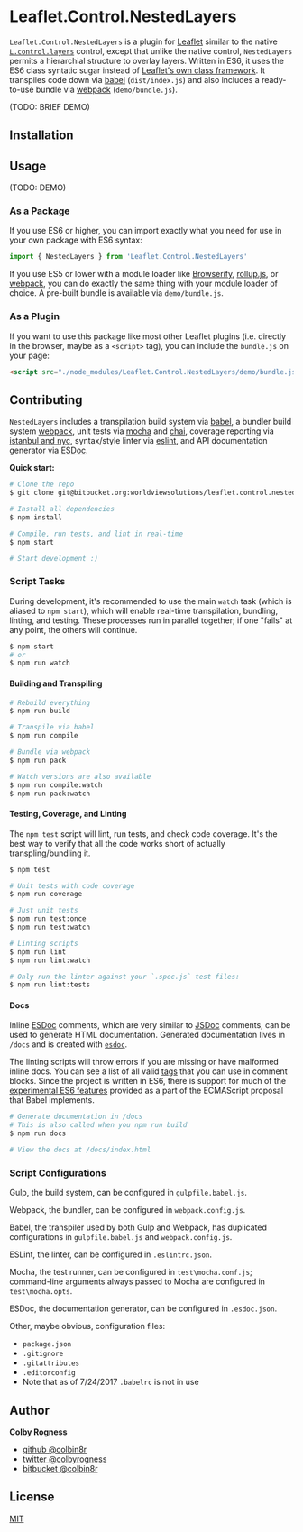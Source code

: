 # Leaflet.Control.NestedLayers

`Leaflet.Control.NestedLayers` is a plugin for [Leaflet](http://leafletjs.com/) similar to the native [`L.control.layers`](http://leafletjs.com/reference-1.0.3.html#control-layers) control, except that unlike the native control, `NestedLayers` permits a hierarchial structure to overlay layers. Written in ES6, it uses the ES6 class syntatic sugar instead of [Leaflet's own class framework](http://leafletjs.com/reference-1.0.3.html#class). It transpiles code down via [babel](https://babeljs.io/) (`dist/index.js`) and also includes a ready-to-use bundle via [webpack](https://webpack.github.io/) (`demo/bundle.js`).

(TODO: BRIEF DEMO)

## Installation

## Usage

(TODO: DEMO)

### As a Package
If you use ES6 or higher, you can import exactly what you need for use in your own package with ES6 syntax:

```js
import { NestedLayers } from 'Leaflet.Control.NestedLayers'
```

If you use ES5 or lower with a module loader like [Browserify](http://browserify.org/), [rollup.js](https://rollupjs.org/), or [webpack](https://webpack.github.io/), you can do exactly the same thing with your module loader of choice. A pre-built bundle is available via `demo/bundle.js`.

### As a Plugin

If you want to use this package like most other Leaflet plugins (i.e. directly in the browser, maybe as a `<script>` tag), you can include the `bundle.js` on your page:

```html
<script src="./node_modules/Leaflet.Control.NestedLayers/demo/bundle.js"></script>
```

## Contributing

`NestedLayers` includes a transpilation build system via [babel](https://babeljs.io/), a bundler build system [webpack](https://webpack.github.io/), unit tests via [mocha](https://mochajs.org/) and [chai](http://chaijs.com/), coverage reporting via [istanbul and nyc](https://istanbul.js.org/), syntax/style linter via [eslint](http://eslint.org/), and API documentation generator via [ESDoc](https://esdoc.org/).

**Quick start:**

```sh
# Clone the repo
$ git clone git@bitbucket.org:worldviewsolutions/leaflet.control.nestedlayers.git

# Install all dependencies
$ npm install

# Compile, run tests, and lint in real-time
$ npm start

# Start development :)
```

### Script Tasks

During development, it's recommended to use the main `watch` task (which is aliased to `npm start`), which will enable real-time transpilation, bundling, linting, and testing. These processes run in parallel together; if one "fails" at any point, the others will continue.

```sh
$ npm start
# or
$ npm run watch
```


#### Building and Transpiling

```sh
# Rebuild everything
$ npm run build

# Transpile via babel
$ npm run compile

# Bundle via webpack
$ npm run pack

# Watch versions are also available
$ npm run compile:watch
$ npm run pack:watch
```

#### Testing, Coverage, and Linting

The `npm test` script will lint, run tests, and check code coverage. It's the best way to verify that all the code works short of actually transpling/bundling it.

```sh
$ npm test
```

```sh
# Unit tests with code coverage
$ npm run coverage

# Just unit tests
$ npm run test:once
$ npm run test:watch
```

```sh
# Linting scripts
$ npm run lint
$ npm run lint:watch

# Only run the linter against your `.spec.js` test files:
$ npm run lint:tests
```

#### Docs

Inline [ESDoc](https://esdoc.org/manual/tags.html) comments, which are very similar to [JSDoc](http://usejsdoc.org/) comments, can be used to generate HTML documentation. Generated documentation lives in `/docs` and is created with [`esdoc`](https://esdoc.org/manual/usage.html).

The linting scripts will throw errors if you are missing or have malformed inline docs. You can see a list of all valid [tags](https://esdoc.org/manual/tags.html) that you can use in comment blocks. Since the project is written in ES6, there is support for much of the [experimental ES6 features](https://esdoc.org/manual/feature.html#ecmascript-proposal) provided as a part of the ECMAScript proposal that Babel implements.

```sh
# Generate documentation in /docs
# This is also called when you npm run build
$ npm run docs

# View the docs at /docs/index.html
```

### Script Configurations

Gulp, the build system, can be configured in `gulpfile.babel.js`.

Webpack, the bundler, can be configured in `webpack.config.js`.

Babel, the transpiler used by both Gulp and Webpack, has duplicated configurations in `gulpfile.babel.js` and `webpack.config.js`.

ESLint, the linter, can be configured in `.eslintrc.json`.

Mocha, the test runner, can be configured in `test\mocha.conf.js`; command-line arguments always passed to Mocha are configured in `test\mocha.opts`.

ESDoc, the documentation generator, can be configured in `.esdoc.json`.

Other, maybe obvious, configuration files:
* `package.json`
* `.gitignore`
* `.gitattributes`
* `.editorconfig`
* Note that as of 7/24/2017 `.babelrc` is not in use

## Author

**Colby Rogness**

* [github @colbin8r](https://github.com/colbin8r)
* [twitter @colbyrogness](http://twitter.com/colbyrogness)
* [bitbucket @colbin8r](https://bitbucket.org/colbin8r/)

## License

[MIT](LICENSE.md)